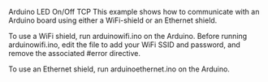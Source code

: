 Arduino LED On/Off TCP
This example shows how to communicate with an Arduino board using either a WiFi-shield or an Ethernet shield.

To use a WiFi shield, run arduinowifi.ino on the Arduino. Before running arduinowifi.ino, edit the file to add your WiFi SSID and password, and remove the associated #error directive.

To use an Ethernet shield, run arduinoethernet.ino on the Arduino.

